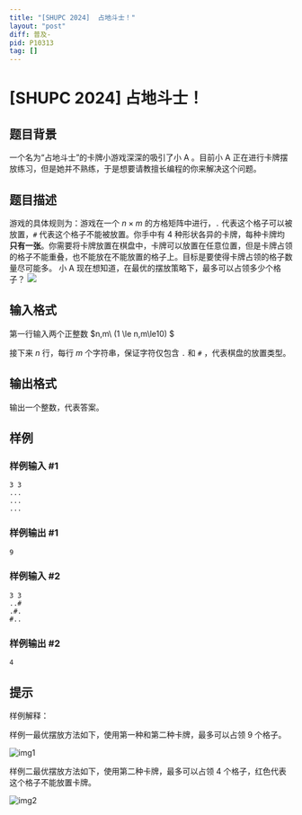 ```yaml
---
title: "[SHUPC 2024]  占地斗士！"
layout: "post"
diff: 普及-
pid: P10313
tag: []
---
```

# [SHUPC 2024]  占地斗士！
## 题目背景

一个名为“占地斗士”的卡牌小游戏深深的吸引了小 A
。目前小 A 正在进行卡牌摆放练习，但是她并不熟练，于是想要请教擅长编程的你来解决这个问题。
## 题目描述

游戏的具体规则为：游戏在一个 $n\times m$ 的方格矩阵中进行，`.` 代表这个格子可以被放置，`#` 代表这个格子不能被放置。你手中有 $4$ 种形状各异的卡牌，每种卡牌均**只有一张**。你需要将卡牌放置在棋盘中，卡牌可以放置在任意位置，但是卡牌占领的格子不能重叠，也不能放在不能放置的格子上。目标是要使得卡牌占领的格子数量尽可能多。
小 A 现在想知道，在最优的摆放策略下，最多可以占领多少个格子？
![](https://cdn.luogu.com.cn/upload/image_hosting/l9d77whu.png)
## 输入格式

第一行输入两个正整数 $n,m\ (1 \le n,m\le10) $

接下来 $n$ 行，每行 $m$ 个字符串，保证字符仅包含 `.` 和 `#` ，代表棋盘的放置类型。
## 输出格式

输出一个整数，代表答案。
## 样例

### 样例输入 #1
```
3 3
...
...
...
```
### 样例输出 #1
```
9
```
### 样例输入 #2
```
3 3
..#
.#.
#..
```
### 样例输出 #2
```
4
```
## 提示

样例解释：

样例一最优摆放方法如下，使用第一种和第二种卡牌，最多可以占领 $9$ 个格子。

![img1](https://cdn.luogu.com.cn/upload/image_hosting/zt41mdit.png)

样例二最优摆放方法如下，使用第二种卡牌，最多可以占领 $4$ 个格子，红色代表这个格子不能放置卡牌。

![img2](https://cdn.luogu.com.cn/upload/image_hosting/352061x2.png)
